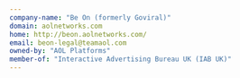 ```yaml
---
company-name: "Be On (formerly Goviral)"
domain: aolnetworks.com
home: http://beon.aolnetworks.com/
email: beon-legal@teamaol.com
owned-by: "AOL Platforms"
member-of: "Interactive Advertising Bureau UK (IAB UK)"
---
```




